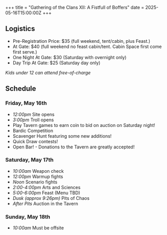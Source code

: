 +++
title = "Gathering of the Clans XII: A Fistfull of Boffers"
date = 2025-05-16T15:00:00Z
+++

## Logistics

* Pre-Registration Price: $35 (full weekend, tent/cabin, plus Feast.)
* At Gate: $40 (full weekend no feast cabin/tent. Cabin Space first come first serve.)
* One Night At Gate: $30 (Saturday with overnight only)
* Day Trip At Gate: $25 (Saturday day only)

_Kids under 12 can attend free-of-charge_

## Schedule

### Friday, May 16th

* _12:00pm_ Site opens
* _3:00pm_ Troll opens
* Play Tavern games to earn coin to bid on auction on Saturday night!
* Bardic Competition
* Scavenger Hunt featuring some new additions!
* Quick Draw contests!
* Open Bar! - Donations to the Tavern are greatly accepted!

### Saturday, May 17th

* _10:00am_ Weapon check
* _12:00pm_ Warmup fights
* _Noon_ Scenario fights
* _2:00-4:00pm_ Arts and Sciences
* _5:00-6:00pm_ Feast (Menu TBD)
* _Dusk (approx 9:26pm)_ Pits of Chaos
* _After Pits_ Auction in the Tavern

### Sunday, May 18th

* _10:00am_ Must be offsite